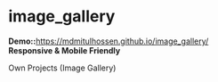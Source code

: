 # image_gallery
<b>Demo::</b>https://mdmitulhossen.github.io/image_gallery/ <br>
<b>Responsive & Mobile Friendly</b>
<br>
<p>Own Projects (Image Gallery)</p>
